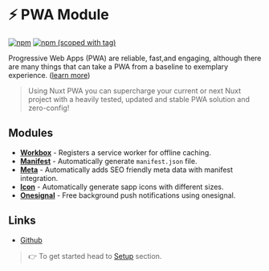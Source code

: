 # ⚡ PWA Module

[![npm](https://img.shields.io/npm/dt/@nuxtjs/pwa.svg?style=flat-square)](https://www.npmjs.com/package/@nuxtjs/pwa)
[![npm (scoped with tag)](https://img.shields.io/npm/v/@nuxtjs/pwa/latest.svg?style=flat-square)](https://www.npmjs.com/package/@nuxtjs/pwa)

Progressive Web Apps (PWA) are reliable, fast,and engaging, although there are many things that can take a PWA from a baseline to exemplary experience. ([learn more](https://developers.google.com/web/progressive-web-apps))

> Using Nuxt PWA you can supercharge your current or next Nuxt project with a heavily tested, updated and stable PWA solution and zero-config!

## Modules

- [**Workbox**](./modules/workbox.md) - Registers a service worker for offline caching.
- [**Manifest**](./modules/manifest.md) - Automatically generate `manifest.json` file.
- [**Meta**](./modules/meta.md) - Automatically adds SEO friendly meta data with manifest integration.
- [**Icon**](./modules/icon.md) - Automatically generate sapp icons with different sizes.
- [**Onesignal**](./modules/onesignal.md) - Free background push notifications using onesignal.


## Links

* [Github](https://github.com/nuxt-community/pwa-module)


> 👉 To get started head to [Setup](setup.md) section.

